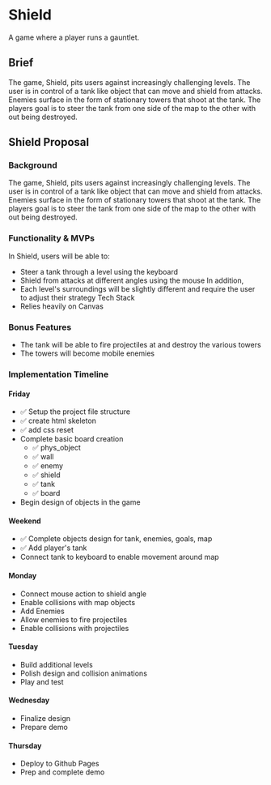 # Shield
A game where a player runs a gauntlet.

## Brief
The game, Shield, pits users against increasingly challenging levels. The user is in control of a tank like object that can move and shield from attacks. Enemies surface in the form of stationary towers that shoot at the tank. The players goal is to steer the tank from one side of the map to the other with out being destroyed.

## Shield Proposal
### Background
The game, Shield, pits users against increasingly challenging levels. The user is in control of a tank like object that can move and shield from attacks. Enemies surface in the form of stationary towers that shoot at the tank. The players goal is to steer the tank from one side of the map to the other with out being destroyed.

### Functionality & MVPs
In Shield, users will be able to:
- Steer a tank through a level using the keyboard
- Shield from attacks at different angles using the mouse
In addition, 
- Each level's surroundings will be slightly different and require the user to adjust their strategy
Tech Stack
- Relies heavily on Canvas
### Bonus Features
- The tank will be able to fire projectiles at and destroy the various towers
- The towers will become mobile enemies
### Implementation Timeline
#### Friday
- ✅ Setup the project file structure
- ✅ create html skeleton
- ✅ add css reset
- Complete basic board creation
  - ✅ phys_object
  - ✅ wall
  - ✅ enemy
  - ✅ shield
  - ✅ tank
  - ✅ board
- Begin design of objects in the game
#### Weekend
- ✅ Complete objects design for tank, enemies, goals, map
- ✅ Add player's tank
- Connect tank to keyboard to enable movement around map
#### Monday
- Connect mouse action to shield angle
- Enable collisions with map objects
- Add Enemies
- Allow enemies to fire projectiles
- Enable collisions with projectiles
#### Tuesday
- Build additional levels
- Polish design and collision animations
- Play and test
#### Wednesday
- Finalize design
- Prepare demo
#### Thursday
- Deploy to Github Pages
- Prep and complete demo